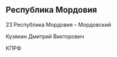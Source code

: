 ## Республика Мордовия
   
   23 Республика Мордовия – Мордовский
   
   Кузякин Дмитрий Викторович
   
   КПРФ